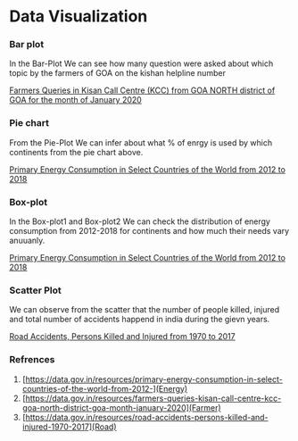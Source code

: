 # Data Visualization

### Bar plot 
<!-- <img src="Script/image/Bar_plt.png"/> -->

In the Bar-Plot We can see how many question were asked about which topic by the farmers of GOA on the kishan helpline number

[Farmers Queries in Kisan Call Centre (KCC) from GOA NORTH district of GOA for the month of January 2020](Farmer)



### Pie chart 
<!-- <img src="Script/image/pie_plot.png"/> -->

From the Pie-Plot We can infer about what % of enrgy is used by which continents from the pie chart above.

[Primary Energy Consumption in Select Countries of the World from 2012 to 2018](Energy)

### Box-plot
<!-- <img src="Script/image/Box-plot1.png"> -->
<!-- <img src="Script/image/Box-plot2.png"> -->

In the Box-plot1 and Box-plot2 We can check the distribution of energy consumption from 2012-2018 for continents and how much their needs vary anuuanly.

[Primary Energy Consumption in Select Countries of the World from 2012 to 2018](Energy)

### Scatter Plot
<!-- <img src="Script/image/scatter_plot.png"> -->

We can observe from the scatter that the number of people killed, injured and total number of accidents happend in india during the gievn years. 

[Road Accidents, Persons Killed and Injured from 1970 to 2017](Road)


### Refrences

1. [https://data.gov.in/resources/primary-energy-consumption-in-select-countries-of-the-world-from-2012-](Energy)
2. [https://data.gov.in/resources/farmers-queries-kisan-call-centre-kcc-goa-north-district-goa-month-january-2020](Farmer)
3. [https://data.gov.in/resources/road-accidents-persons-killed-and-injured-1970-2017](Road) 


[Energy]: https://data.gov.in/resources/primary-energy-consumption-in-select-countries-of-the-world-from-2012-
[Farmer]: https://data.gov.in/resources/farmers-queries-kisan-call-centre-kcc-goa-north-district-goa-month-january-2020
[Road]: https://data.gov.in/resources/road-accidents-persons-killed-and-injured-1970-2017